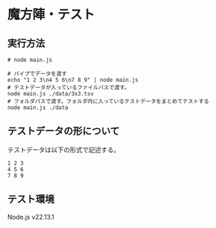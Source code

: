 # 魔方陣・テスト

## 実行方法

```shell
# node main.js

# パイプでデータを渡す
echo "1 2 3\n4 5 6\n7 8 9" | node main.js
# テストデータが入っているファイルパスで渡す。
node main.js ./data/3x3.tsv
# フォルダパスで渡す。フォルダ内に入っているテストデータをまとめてテストする
node main.js ./data
```

## テストデータの形について

テストデータは以下の形式で記述する。

```
1 2 3
4 5 6
7 8 9
```

## テスト環境

Node.js v22.13.1
